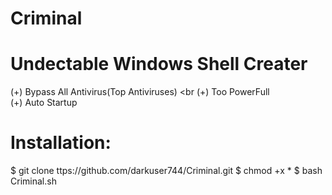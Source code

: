 # Criminal
# Undectable Windows Shell Creater <br>
(+) Bypass All Antivirus(Top Antiviruses) <br
(+) Too PowerFull <br>
(+) Auto Startup <br>

# Installation:
$ git clone ttps://github.com/darkuser744/Criminal.git
$ chmod +x *
$ bash Criminal.sh
